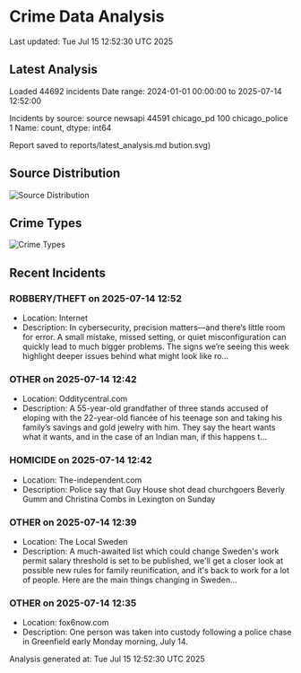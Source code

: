 # Crime Data Analysis
Last updated: Tue Jul 15 12:52:30 UTC 2025

## Latest Analysis

Loaded 44692 incidents
Date range: 2024-01-01 00:00:00 to 2025-07-14 12:52:00

Incidents by source:
source
newsapi           44591
chicago_pd          100
chicago_police        1
Name: count, dtype: int64

Report saved to reports/latest_analysis.md
bution.svg)

## Source Distribution
![Source Distribution](images/source_distribution.svg)

## Crime Types
![Crime Types](images/crime_types.svg)

## Recent Incidents

### ROBBERY/THEFT on 2025-07-14 12:52
- Location: Internet
- Description: In cybersecurity, precision matters—and there’s little room for error. A small mistake, missed setting, or quiet misconfiguration can quickly lead to much bigger problems. The signs we’re seeing this week highlight deeper issues behind what might look like ro…


### OTHER on 2025-07-14 12:42
- Location: Odditycentral.com
- Description: A 55-year-old grandfather of three stands accused of eloping with the 22-year-old fiancée of his teenage son and taking his family’s savings and gold jewelry with him. They say the heart wants what it wants, and in the case of an Indian man, if this happens t…


### HOMICIDE on 2025-07-14 12:42
- Location: The-independent.com
- Description: Police say that Guy House shot dead churchgoers Beverly Gumm and Christina Combs in Lexington on Sunday


### OTHER on 2025-07-14 12:39
- Location: The Local Sweden
- Description: A much-awaited list which could change Sweden's work permit salary threshold is set to be published, we'll get a closer look at possible new rules for family reunification, and it's back to work for a lot of people. Here are the main things changing in Sweden…


### OTHER on 2025-07-14 12:35
- Location: fox6now.com
- Description: One person was taken into custody following a police chase in Greenfield early Monday morning, July 14.

Analysis generated at: Tue Jul 15 12:52:30 UTC 2025

